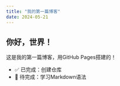 ```yaml
---
title: "我的第一篇博客"
date: 2024-05-21
---
```


## 你好，世界！

这是我的第一篇博客，用GitHub Pages搭建的！

- ✅ 已完成：创建仓库
- 🚧 待完成：学习Markdown语法
